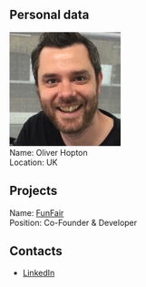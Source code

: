 ## Personal data
![hopton photo](photo/oliver_hopton.jpg)  
Name: Oliver Hopton   
Location: UK
## Projects 
Name: [FunFair](../projects/funfair.md)  
Position: Co-Founder & Developer
## Contacts
* [LinkedIn](https://www.linkedin.com/in/oliver-hopton-0387a61)    
